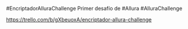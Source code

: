 #EncriptadorAlluraChallenge
 Primer desafío de #Allura #AlluraChallenge

https://trello.com/b/gXbeuoxA/encriptador-allura-challenge

